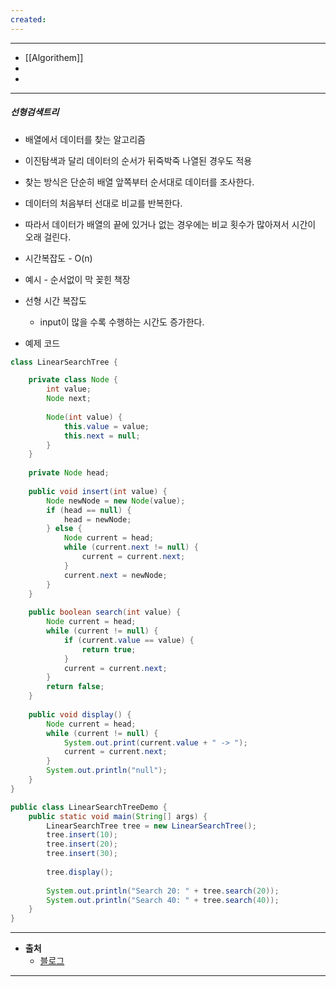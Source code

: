 ```yaml
---
created:
---
```



---
- [[Algorithem]]
- 
- 
---
##### 선형검색트리

- 배열에서 데이터를 찾는 알고리즘
- 이진탐색과 달리 데이터의 순서가 뒤죽박죽 나열된 경우도 적용
- 찾는 방식은 단순히 배열 앞쪽부터 순서대로 데이터를 조사한다.
- 데이터의 처음부터 선대로 비교를 반복한다.
- 따라서 데이터가 배열의 끝에 있거나 없는 경우에는 비교 횟수가 많아져서 시간이 오래 걸린다.
- 시간복잡도 - O(n)
- 예시 - 순서없이 막 꽂힌 책장
- 선형 시간 복잡도
	- input이 많을 수록 수행하는 시간도 증가한다.
	
- 예제 코드
```java
class LinearSearchTree {

    private class Node {
        int value;
        Node next;
		
        Node(int value) {
            this.value = value;
            this.next = null;
        }
    }
	
    private Node head;
	
    public void insert(int value) {
        Node newNode = new Node(value);
        if (head == null) {
            head = newNode;
        } else {
            Node current = head;
            while (current.next != null) {
                current = current.next;
            }
            current.next = newNode;
        }
    }
	
    public boolean search(int value) {
        Node current = head;
        while (current != null) {
            if (current.value == value) {
                return true;
            }
            current = current.next;
        }
        return false;
    }
	
    public void display() {
        Node current = head;
        while (current != null) {
            System.out.print(current.value + " -> ");
            current = current.next;
        }
        System.out.println("null");
    }
}

public class LinearSearchTreeDemo {
    public static void main(String[] args) {
        LinearSearchTree tree = new LinearSearchTree();
        tree.insert(10);
        tree.insert(20);
        tree.insert(30);
		
        tree.display();
		
        System.out.println("Search 20: " + tree.search(20));
        System.out.println("Search 40: " + tree.search(40));
    }
}
```


---
- **출처**
	- [블로그]()
---
